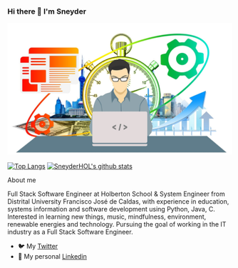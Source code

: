 ### Hi there 👋 I'm Sneyder

<img src="https://github.com/SneyderHOL/SneyderHOL/blob/master/productivity-1995786_1920.jpg">

[![Top Langs](https://github-readme-stats.vercel.app/api/top-langs/?username=SneyderHOL&layout=compact&show_icons=true)](https://github.com/SneyderHOL)
[![SneyderHOL's github stats](https://github-readme-stats.vercel.app/api?username=SneyderHOL)](https://github.com/SneyderHOL)


About me

Full Stack Software Engineer at Holberton School & System Engineer from Distrital University Francisco José de Caldas, with experience in education, systems information and software development using Python, Java, C. Interested in learning new things, music, mindfulness, environment, renewable energies and technology. Pursuing the goal of working in the IT industry as a Full Stack Software Engineer. 

- 🐦 My [Twitter](https://twitter.com/SneydAmaval "Twitter profile")
- 💼 My personal [Linkedin](https://www.linkedin.com/in/eduard-sneyder-amador-valbuena-2b0537165/)
<!--
**SneyderHOL/SneyderHOL** is a ✨ _special_ ✨ repository because its `README.md` (this file) appears on your GitHub profile.

Here are some ideas to get you started:

- 🔭 I’m currently working on ...
- 🌱 I’m currently learning ...
- 👯 I’m looking to collaborate on ...
- 🤔 I’m looking for help with ...
- 💬 Ask me about ...
- 📫 How to reach me: ...
- 😄 Pronouns: ...
- ⚡ Fun fact: ...
-->
